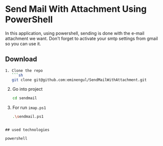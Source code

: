 
# Send Mail With Attachment Using PowerShell

In this application, using powershell, sending is done with the e-mail attachment we want. Don't forget to activate your smtp settings from gmail so you can use it.


## Download 


```bash 
1. Clone the repo
   ```sh
   git clone git@github.com:eminengul/SendMailWithAttachment.git
   ```
2. Go into project
   ```sh
   cd sendmail
   ```
3. For run `imap.ps1`
   ```sh
   .\sendmail.ps1
   ```
```
    
## used technologies

powershell

  
